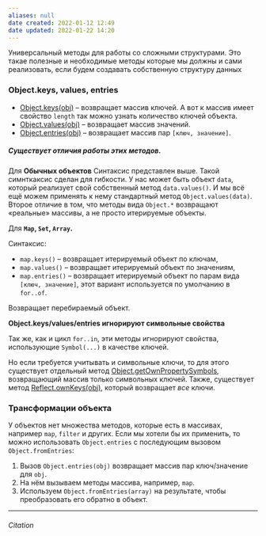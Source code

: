 ```yaml
---
aliases: null
date created: 2022-01-12 12:49
date updated: 2022-01-22 14:20
---
```


Универсальный методы для работы со сложными структурами. Это такае полезные и необходимые методы которые мы должны и сами реализовать, если будем создавать собственную структуру данных

### Object.keys, values, entries

- [Object.keys(obj)](https://developer.mozilla.org/ru/docs/Web/JavaScript/Reference/Global_Objects/Object/keys) – возвращает массив ключей. А вот к массив имеет свойство `length` так можно узнать количество ключей объекта.
- [Object.values(obj)](https://developer.mozilla.org/ru/docs/Web/JavaScript/Reference/Global_Objects/Object/values) – возвращает массив значений.
- [Object.entries(obj)](https://developer.mozilla.org/ru/docs/Web/JavaScript/Reference/Global_Objects/Object/entries) – возвращает массив пар `[ключ, значение]`.

##### Существует отличия работы этих методов.

Для **Обычных объектов**
Синтаксис представлен выше. Такой симнткаксис сделан для гибкости.   У нас может быть объект `data`, который реализует свой собственный метод `data.values()`. И мы всё ещё можем применять к нему стандартный метод `Object.values(data)`.
Второе отличие в том, что методы вида `Object.*` возвращают «реальные» массивы, а не просто итерируемые объекты.

Для **`Map`, `Set`, `Array`.**

Синтаксис:

- `map.keys()` – возвращает итерируемый объект по ключам,
- `map.values()` – возвращает итерируемый объект по значениям,
- `map.entries()` – возвращает итерируемый объект по парам вида `[ключ, значение]`, этот вариант используется по умолчанию в `for..of`.

Возвращает перебираемый объект.

**Object.keys/values/entries игнорируют символьные свойства**

Так же, как и цикл `for..in`, эти методы игнорируют свойства, использующие `Symbol(...)` в качестве ключей.

Но если требуется учитывать и символьные ключи, то для этого существует отдельный метод [Object.getOwnPropertySymbols](https://developer.mozilla.org/ru/docs/Web/JavaScript/Reference/Global_Objects/Object/getOwnPropertySymbols), возвращающий массив только символьных ключей. Также, существует метод [Reflect.ownKeys(obj)](https://developer.mozilla.org/ru/docs/Web/JavaScript/Reference/Global_Objects/Reflect/ownKeys), который возвращает _все_ ключи.

### Трансформации объекта

У объектов нет множества методов, которые есть в массивах, например `map`, `filter` и других.
Если мы хотели бы их применить, то можно использовать `Object.entries` с последующим вызовом `Object.fromEntries`:

1. Вызов `Object.entries(obj)` возвращает массив пар ключ/значение для `obj`.
2. На нём вызываем методы массива, например, `map`.
3. Используем `Object.fromEntries(array)` на результате, чтобы преобразовать его обратно в объект.

---

###### Citation
